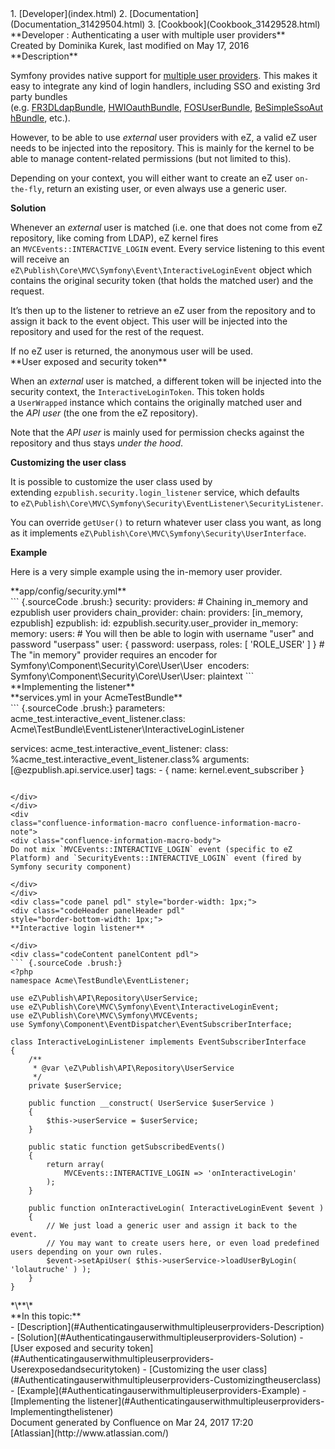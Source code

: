 <div id="page">
<div id="main" class="aui-page-panel">
<div id="main-header">
<div id="breadcrumb-section">
1.  [Developer](index.html)
2.  [Documentation](Documentation_31429504.html)
3.  [Cookbook](Cookbook_31429528.html)

</div>
**Developer : Authenticating a user with multiple user providers**

</div>
<div id="content" class="view">
<div class="page-metadata">
Created by Dominika Kurek, last modified on May 17, 2016

</div>
<div id="main-content" class="wiki-content group">
<div class="contentLayout2">
<div class="columnLayout two-right-sidebar"
data-layout="two-right-sidebar">
<div class="cell normal" data-type="normal">
<div class="innerCell">
**Description**

Symfony provides native support for [multiple user
providers](http://symfony.com/doc/2.3/book/security.html#using-multiple-user-providers).
This makes it easy to integrate any kind of login handlers, including
SSO and existing 3rd party bundles
(e.g. [FR3DLdapBundle](https://github.com/Maks3w/FR3DLdapBundle), [HWIOauthBundle](https://github.com/hwi/HWIOAuthBundle), [FOSUserBundle](https://github.com/FriendsOfSymfony/FOSUserBundle), [BeSimpleSsoAuthBundle](http://github.com/BeSimple/BeSimpleSsoAuthBundle),
etc.).

However, to be able to use *external* user providers with eZ, a valid eZ
user needs to be injected into the repository. This is mainly for the
kernel to be able to manage content-related permissions (but not limited
to this).

Depending on your context, you will either want to create an eZ
user `on-the-fly`, return an existing user, or even always use a generic
user.

**Solution**

Whenever an *external* user is matched (i.e. one that does not come from
eZ repository, like coming from LDAP), eZ kernel fires
an `MVCEvents::INTERACTIVE_LOGIN` event. Every service listening to this
event will receive an
`eZ\Publish\Core\MVC\Symfony\Event\InteractiveLoginEvent` object which
contains the original security token (that holds the matched user) and
the request.

It’s then up to the listener to retrieve an eZ user from the repository
and to assign it back to the event object. This user will be injected
into the repository and used for the rest of the request.

<div
class="confluence-information-macro confluence-information-macro-information">
<div class="confluence-information-macro-body">
If no eZ user is returned, the anonymous user will be used.

</div>
</div>
**User exposed and security token**

When an *external* user is matched, a different token will be injected
into the security context, the `InteractiveLoginToken`. This token holds
a `UserWrapped` instance which contains the originally matched user and
the *API user* (the one from the eZ repository).

Note that the *API user* is mainly used for permission checks against
the repository and thus stays *under the hood*.

**Customizing the user class**

It is possible to customize the user class used by
extending `ezpublish.security.login_listener` service, which defaults
to `eZ\Publish\Core\MVC\Symfony\Security\EventListener\SecurityListener`.

You can override `getUser()` to return whatever user class you want, as
long as it
implements `eZ\Publish\Core\MVC\Symfony\Security\UserInterface`.

**Example**

Here is a very simple example using the in-memory user provider.

<div class="code panel pdl" style="border-width: 1px;">
<div class="codeHeader panelHeader pdl"
style="border-bottom-width: 1px;">
**app/config/security.yml**

</div>
<div class="codeContent panelContent pdl">
``` {.sourceCode .brush:}
security:
    providers:
        # Chaining in_memory and ezpublish user providers
        chain_provider:
            chain:
                providers: [in_memory, ezpublish]
        ezpublish:
            id: ezpublish.security.user_provider
        in_memory:
            memory:
                users:
                    # You will then be able to login with username "user" and password "userpass"
                    user:  { password: userpass, roles: [ 'ROLE_USER' ] }
    # The "in memory" provider requires an encoder for Symfony\Component\Security\Core\User\User
 encoders:
        Symfony\Component\Security\Core\User\User: plaintext
```

</div>
</div>
**Implementing the listener**

<div class="code panel pdl" style="border-width: 1px;">
<div class="codeHeader panelHeader pdl"
style="border-bottom-width: 1px;">
**services.yml in your AcmeTestBundle**

</div>
<div class="codeContent panelContent pdl">
``` {.sourceCode .brush:}
parameters:
    acme_test.interactive_event_listener.class: Acme\TestBundle\EventListener\InteractiveLoginListener

services:
    acme_test.interactive_event_listener:
        class: %acme_test.interactive_event_listener.class%
        arguments: [@ezpublish.api.service.user]
        tags:
            - { name: kernel.event_subscriber } 
```

</div>
</div>
<div
class="confluence-information-macro confluence-information-macro-note">
<div class="confluence-information-macro-body">
Do not mix `MVCEvents::INTERACTIVE_LOGIN` event (specific to eZ
Platform) and `SecurityEvents::INTERACTIVE_LOGIN` event (fired by
Symfony security component)

</div>
</div>
<div class="code panel pdl" style="border-width: 1px;">
<div class="codeHeader panelHeader pdl"
style="border-bottom-width: 1px;">
**Interactive login listener**

</div>
<div class="codeContent panelContent pdl">
``` {.sourceCode .brush:}
<?php
namespace Acme\TestBundle\EventListener;

use eZ\Publish\API\Repository\UserService;
use eZ\Publish\Core\MVC\Symfony\Event\InteractiveLoginEvent;
use eZ\Publish\Core\MVC\Symfony\MVCEvents;
use Symfony\Component\EventDispatcher\EventSubscriberInterface;

class InteractiveLoginListener implements EventSubscriberInterface
{
    /**
     * @var \eZ\Publish\API\Repository\UserService
     */
    private $userService;

    public function __construct( UserService $userService )
    {
        $this->userService = $userService;
    }

    public static function getSubscribedEvents()
    {
        return array(
            MVCEvents::INTERACTIVE_LOGIN => 'onInteractiveLogin'
        );
    }

    public function onInteractiveLogin( InteractiveLoginEvent $event )
    {
        // We just load a generic user and assign it back to the event.
        // You may want to create users here, or even load predefined users depending on your own rules.
        $event->setApiUser( $this->userService->loadUserByLogin( 'lolautruche' ) );
    }
} 
```

</div>
</div>
*\**\*

</div>
</div>
<div class="cell aside" data-type="aside">
<div class="innerCell">
**In this topic:**

<div class="toc-macro rbtoc1490376002263">
-   [Description](#Authenticatingauserwithmultipleuserproviders-Description)
-   [Solution](#Authenticatingauserwithmultipleuserproviders-Solution)
    -   [User exposed and security
        token](#Authenticatingauserwithmultipleuserproviders-Userexposedandsecuritytoken)
    -   [Customizing the user
        class](#Authenticatingauserwithmultipleuserproviders-Customizingtheuserclass)
-   [Example](#Authenticatingauserwithmultipleuserproviders-Example)
    -   [Implementing the
        listener](#Authenticatingauserwithmultipleuserproviders-Implementingthelistener)

</div>
</div>
</div>
</div>
</div>
</div>
</div>
</div>
<div id="footer" role="contentinfo">
<div class="section footer-body">
Document generated by Confluence on Mar 24, 2017 17:20

<div id="footer-logo">
[Atlassian](http://www.atlassian.com/)

</div>
</div>
</div>
</div>

